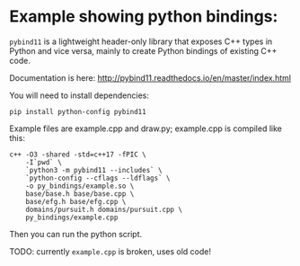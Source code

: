 # Example showing python bindings:

`pybind11` is a lightweight header-only library that exposes C++ types in Python and vice versa, mainly to create Python bindings of existing C++ code. 

Documentation is here: http://pybind11.readthedocs.io/en/master/index.html

You will need to install dependencies:
    
    pip install python-config pybind11

Example files are example.cpp and draw.py; example.cpp is compiled like this:
   
    c++ -O3 -shared -std=c++17 -fPIC \
        -I`pwd` \
        `python3 -m pybind11 --includes` \
        `python-config --cflags --ldflags` \
        -o py_bindings/example.so \
        base/base.h base/base.cpp \
        base/efg.h base/efg.cpp \
        domains/pursuit.h domains/pursuit.cpp \
        py_bindings/example.cpp 
    
Then you can run the python script.

TODO: currently `example.cpp` is broken, uses old code!

